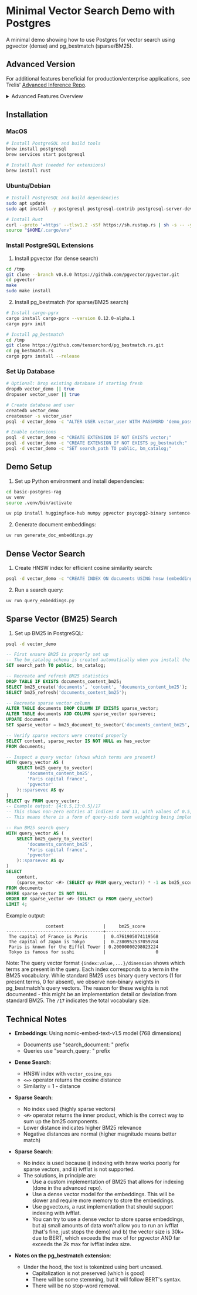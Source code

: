 # Minimal Vector Search Demo with Postgres

A minimal demo showing how to use Postgres for vector search using pgvector (dense) and pg_bestmatch (sparse/BM25).

## Advanced Version

For additional features beneficial for production/enterprise applications, see Trelis' [Advanced Inference Repo](https://trelis.com/ADVANCED-inference).

<details>
<summary>Advanced Features Overview</summary>

- Faster BM25 implementation (custom implementation allowing for indexing).
- Stemming and stop-word handling - for improved search performance.
- Text Extraction and Chunking (PDF, DOCX, TXT, MD), using binary search for efficiency.
- Asynchronous database calls - allowing higher production throughput.
- Speed/Performance Evaluation.
- Command line search interface.
</details>

## Installation

### MacOS
```bash
# Install PostgreSQL and build tools
brew install postgresql
brew services start postgresql

# Install Rust (needed for extensions)
brew install rust
```

### Ubuntu/Debian
```bash
# Install PostgreSQL and build dependencies
sudo apt update
sudo apt install -y postgresql postgresql-contrib postgresql-server-dev-all build-essential

# Install Rust
curl --proto '=https' --tlsv1.2 -sSf https://sh.rustup.rs | sh -s -- -y
source "$HOME/.cargo/env"
```

### Install PostgreSQL Extensions

1. Install pgvector (for dense search)
```bash
cd /tmp
git clone --branch v0.8.0 https://github.com/pgvector/pgvector.git
cd pgvector
make
sudo make install
```

2. Install pg_bestmatch (for sparse/BM25 search)
```bash
# Install cargo-pgrx
cargo install cargo-pgrx --version 0.12.0-alpha.1
cargo pgrx init

# Install pg_bestmatch
cd /tmp
git clone https://github.com/tensorchord/pg_bestmatch.rs.git
cd pg_bestmatch.rs
cargo pgrx install --release
```

### Set Up Database

```bash
# Optional: Drop existing database if starting fresh
dropdb vector_demo || true
dropuser vector_user || true

# Create database and user
createdb vector_demo
createuser -s vector_user
psql -d vector_demo -c "ALTER USER vector_user WITH PASSWORD 'demo_password';"

# Enable extensions
psql -d vector_demo -c "CREATE EXTENSION IF NOT EXISTS vector;"
psql -d vector_demo -c "CREATE EXTENSION IF NOT EXISTS pg_bestmatch;"
psql -d vector_demo -c "SET search_path TO public, bm_catalog;"
```

## Demo Setup

1. Set up Python environment and install dependencies:
```bash
cd basic-postgres-rag
uv venv
source .venv/bin/activate

uv pip install huggingface-hub numpy pgvector psycopg2-binary sentence-transformers hf_transfer einops
```

2. Generate document embeddings:
```bash
uv run generate_doc_embeddings.py
```

## Dense Vector Search

1. Create HNSW index for efficient cosine similarity search:
```bash
psql -d vector_demo -c "CREATE INDEX ON documents USING hnsw (embedding vector_cosine_ops);"
```

2. Run a search query:
```bash
uv run query_embeddings.py
```

## Sparse Vector (BM25) Search

1. Set up BM25 in PostgreSQL:

```bash
psql -d vector_demo
```

```sql
-- First ensure BM25 is properly set up
-- The bm_catalog schema is created automatically when you install the pg_bestmatch extension using CREATE EXTENSION pg_bestmatch.
SET search_path TO public, bm_catalog;

-- Recreate and refresh BM25 statistics
DROP TABLE IF EXISTS documents_content_bm25;
SELECT bm25_create('documents', 'content', 'documents_content_bm25');
SELECT bm25_refresh('documents_content_bm25');

-- Recreate sparse vector column
ALTER TABLE documents DROP COLUMN IF EXISTS sparse_vector;
ALTER TABLE documents ADD COLUMN sparse_vector sparsevec;
UPDATE documents 
SET sparse_vector = bm25_document_to_svector('documents_content_bm25', content, 'pgvector')::sparsevec;

-- Verify sparse vectors were created properly
SELECT content, sparse_vector IS NOT NULL as has_vector 
FROM documents;

-- Inspect a query vector (shows which terms are present)
WITH query_vector AS (
    SELECT bm25_query_to_svector(
        'documents_content_bm25',
        'Paris capital france',
        'pgvector'
    )::sparsevec AS qv
)
SELECT qv FROM query_vector;
-- Example output: {4:0.5,13:0.5}/17 
-- This shows non-zero entries at indices 4 and 13, with values of 0.5, in a 17-dimensional space.
-- This means there is a form of query-side term weighting being implemented (not standard in bm25 AFAIK).

-- Run BM25 search query
WITH query_vector AS (
    SELECT bm25_query_to_svector(
        'documents_content_bm25',
        'Paris capital france',
        'pgvector'
    )::sparsevec AS qv
)
SELECT 
    content,
    (sparse_vector <#> (SELECT qv FROM query_vector)) * -1 as bm25_score
FROM documents
WHERE sparse_vector IS NOT NULL  
ORDER BY sparse_vector <#> (SELECT qv FROM query_vector)
LIMIT 4;
```

Example output:
```
               content               |     bm25_score      
-------------------------------------+---------------------
 The capital of France is Paris      |  0.4761905074119568
 The capital of Japan is Tokyo       |  0.2380952537059784
 Paris is known for the Eiffel Tower | 0.20000000298023224
 Tokyo is famous for sushi           |                   0
```

Note: The query vector format `{index:value,...}/dimension` shows which terms are present in the query. Each index corresponds to a term in the BM25 vocabulary. While standard BM25 uses binary query vectors (1 for present terms, 0 for absent), we observe non-binary weights in pg_bestmatch's query vectors. The reason for these weights is not documented - this might be an implementation detail or deviation from standard BM25. The `/17` indicates the total vocabulary size.

## Technical Notes

- **Embeddings**: Using nomic-embed-text-v1.5 model (768 dimensions)
  - Documents use "search_document: " prefix
  - Queries use "search_query: " prefix

- **Dense Search**:
  - HNSW index with `vector_cosine_ops`
  - `<=>` operator returns the cosine distance
  - Similarity = 1 - distance

- **Sparse Search**:
  - No index used (highly sparse vectors)
  - `<#>` operator returns the inner product, which is the correct way to sum up the bm25 components.
  - Lower distance indicates higher BM25 relevance
  - Negative distances are normal (higher magnitude means better match)

- **Sparse Search**:
  - No index is used because i) indexing with hnsw works poorly for sparse vectors, and ii) ivfflat is not supported.
  - The solutions, in principle are:
    - Use a custom implementation of BM25 that allows for indexing (done in the advanced repo).
    - Use a dense vector model for the embeddings. This will be slower and require more memory to store the embeddings.
    - Use pgvecto.rs, a rust implementation that should support indexing with ivfflat.
    - You can try to use a dense vector to store sparse embeddings, but a) small amounts of data won't allow you to run an ivfflat (that's fine, just stops the demo) and b) the vector size is 30k+ due to BERT, which exceeds the max of for pgvector AND far exceeds the 2k max for ivfflat index size.

- **Notes on the pg_bestmatch extension**:
  - Under the hood, the text is tokenized using bert uncased.
    - Capitalization is not preserved (which is good)
    - There will be some stemming, but it will follow BERT's syntax.
    - There will be no stop-word removal.
